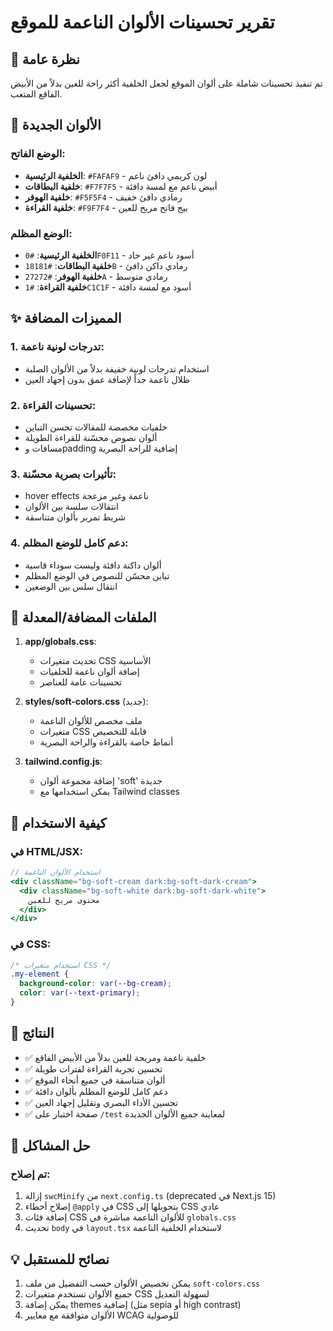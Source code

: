 # تقرير تحسينات الألوان الناعمة للموقع

## 🎨 نظرة عامة
تم تنفيذ تحسينات شاملة على ألوان الموقع لجعل الخلفية أكثر راحة للعين بدلاً من الأبيض الفاقع المتعب.

## 🌟 الألوان الجديدة

### الوضع الفاتح:
- **الخلفية الرئيسية**: `#FAFAF9` - لون كريمي دافئ ناعم
- **خلفية البطاقات**: `#F7F7F5` - أبيض ناعم مع لمسة دافئة
- **خلفية الهوفر**: `#F5F5F4` - رمادي دافئ خفيف
- **خلفية القراءة**: `#F9F7F4` - بيج فاتح مريح للعين

### الوضع المظلم:
- **الخلفية الرئيسية**: `#0F0F11` - أسود ناعم غير حاد
- **خلفية البطاقات**: `#18181B` - رمادي داكن دافئ
- **خلفية الهوفر**: `#27272A` - رمادي متوسط
- **خلفية القراءة**: `#1C1C1F` - أسود مع لمسة دافئة

## ✨ المميزات المضافة

### 1. **تدرجات لونية ناعمة**:
- استخدام تدرجات لونية خفيفة بدلاً من الألوان الصلبة
- ظلال ناعمة جداً لإضافة عمق بدون إجهاد العين

### 2. **تحسينات القراءة**:
- خلفيات مخصصة للمقالات تحسن التباين
- ألوان نصوص محسّنة للقراءة الطويلة
- مسافات وpadding إضافية للراحة البصرية

### 3. **تأثيرات بصرية محسّنة**:
- hover effects ناعمة وغير مزعجة
- انتقالات سلسة بين الألوان
- شريط تمرير بألوان متناسقة

### 4. **دعم كامل للوضع المظلم**:
- ألوان داكنة دافئة وليست سوداء قاسية
- تباين محسّن للنصوص في الوضع المظلم
- انتقال سلس بين الوضعين

## 📁 الملفات المضافة/المعدلة

1. **app/globals.css**:
   - تحديث متغيرات CSS الأساسية
   - إضافة ألوان ناعمة للخلفيات
   - تحسينات عامة للعناصر

2. **styles/soft-colors.css** (جديد):
   - ملف مخصص للألوان الناعمة
   - متغيرات CSS قابلة للتخصيص
   - أنماط خاصة بالقراءة والراحة البصرية

3. **tailwind.config.js**:
   - إضافة مجموعة ألوان 'soft' جديدة
   - يمكن استخدامها مع Tailwind classes

## 🎯 كيفية الاستخدام

### في HTML/JSX:
```jsx
// استخدام الألوان الناعمة
<div className="bg-soft-cream dark:bg-soft-dark-cream">
  <div className="bg-soft-white dark:bg-soft-dark-white">
    محتوى مريح للعين
  </div>
</div>
```

### في CSS:
```css
/* استخدام متغيرات CSS */
.my-element {
  background-color: var(--bg-cream);
  color: var(--text-primary);
}
```

## 🚀 النتائج

- ✅ خلفية ناعمة ومريحة للعين بدلاً من الأبيض الفاقع
- ✅ تحسين تجربة القراءة لفترات طويلة
- ✅ ألوان متناسقة في جميع أنحاء الموقع
- ✅ دعم كامل للوضع المظلم بألوان دافئة
- ✅ تحسين الأداء البصري وتقليل إجهاد العين
- ✅ صفحة اختبار على `/test` لمعاينة جميع الألوان الجديدة

## 🔧 حل المشاكل

### تم إصلاح:
1. إزالة `swcMinify` من `next.config.ts` (deprecated في Next.js 15)
2. إصلاح أخطاء `@apply` في CSS بتحويلها إلى CSS عادي
3. إضافة فئات CSS للألوان الناعمة مباشرة في `globals.css`
4. تحديث `body` في `layout.tsx` لاستخدام الخلفية الناعمة

## 💡 نصائح للمستقبل

1. يمكن تخصيص الألوان حسب التفضيل من ملف `soft-colors.css`
2. جميع الألوان تستخدم متغيرات CSS لسهولة التعديل
3. يمكن إضافة themes إضافية (مثل sepia أو high contrast)
4. الألوان متوافقة مع معايير WCAG للوصولية 
